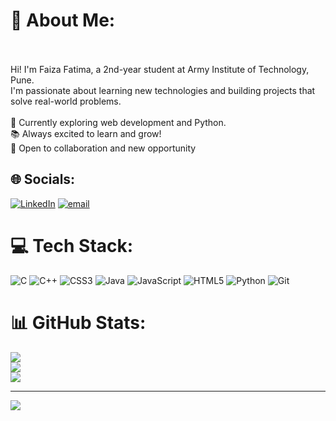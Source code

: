 # 💫 About Me:
<br><br>Hi! I'm Faiza Fatima, a 2nd-year student at Army Institute of Technology, Pune.  <br>I'm passionate about learning new technologies and building projects that solve real-world problems.<br><br>🌱 Currently exploring web development and Python.  <br>📚 Always excited to learn and grow!  <br>🤝 Open to collaboration and new opportunity<br>


## 🌐 Socials:
[![LinkedIn](https://img.shields.io/badge/LinkedIn-%230077B5.svg?logo=linkedin&logoColor=white)](https://linkedin.com/in/faiza-fatimaaa) [![email](https://img.shields.io/badge/Email-D14836?logo=gmail&logoColor=white)](mailto:faizaf9632@gmail.com) 

# 💻 Tech Stack:
![C](https://img.shields.io/badge/c-%2300599C.svg?style=for-the-badge&logo=c&logoColor=white) ![C++](https://img.shields.io/badge/c++-%2300599C.svg?style=for-the-badge&logo=c%2B%2B&logoColor=white) ![CSS3](https://img.shields.io/badge/css3-%231572B6.svg?style=for-the-badge&logo=css3&logoColor=white) ![Java](https://img.shields.io/badge/java-%23ED8B00.svg?style=for-the-badge&logo=openjdk&logoColor=white) ![JavaScript](https://img.shields.io/badge/javascript-%23323330.svg?style=for-the-badge&logo=javascript&logoColor=%23F7DF1E) ![HTML5](https://img.shields.io/badge/html5-%23E34F26.svg?style=for-the-badge&logo=html5&logoColor=white) ![Python](https://img.shields.io/badge/python-3670A0?style=for-the-badge&logo=python&logoColor=ffdd54) ![Git](https://img.shields.io/badge/git-%23F05033.svg?style=for-the-badge&logo=git&logoColor=white)
# 📊 GitHub Stats:
![](https://github-readme-stats.vercel.app/api?username=fatimaa-dev&theme=dark&hide_border=false&include_all_commits=false&count_private=false)<br/>
![](https://nirzak-streak-stats.vercel.app/?user=fatimaa-dev&theme=dark&hide_border=false)<br/>
![](https://github-readme-stats.vercel.app/api/top-langs/?username=fatimaa-dev&theme=dark&hide_border=false&include_all_commits=false&count_private=false&layout=compact)

---
[![](https://visitcount.itsvg.in/api?id=fatimaa-dev&icon=0&color=0)](https://visitcount.itsvg.in)

<!-- Proudly created with GPRM ( https://gprm.itsvg.in ) -->
